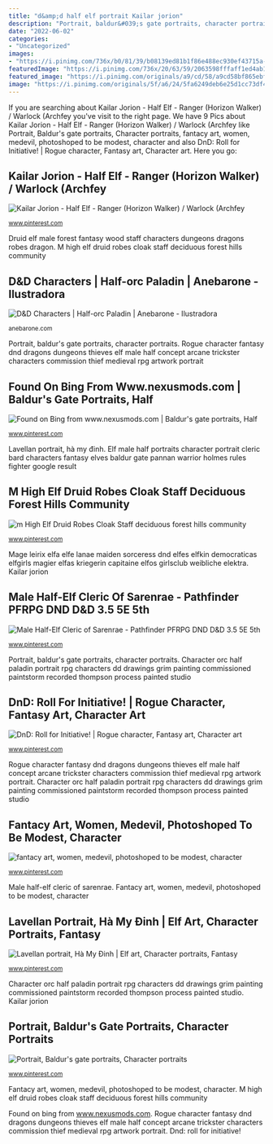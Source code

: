 ```yaml
---
title: "d&amp;d half elf portrait Kailar jorion"
description: "Portrait, baldur&#039;s gate portraits, character portraits"
date: "2022-06-02"
categories:
- "Uncategorized"
images:
- "https://i.pinimg.com/736x/b0/81/39/b08139ed81b1f86e488ec930ef43715a--fantasy-karakterek-character-ideas.jpg"
featuredImage: "https://i.pinimg.com/736x/20/63/59/2063598fffaff1ed4ab15903132fbbd8--character-portraits-character-ideas.jpg"
featured_image: "https://i.pinimg.com/originals/a9/cd/58/a9cd58bf865ebf695612104610914be8.jpg"
image: "https://i.pinimg.com/originals/5f/a6/24/5fa6249deb6e25d1cc73df454797d90b.png"
---
```


If you are searching about Kailar Jorion - Half Elf - Ranger (Horizon Walker) / Warlock (Archfey you've visit to the right page. We have 9 Pics about Kailar Jorion - Half Elf - Ranger (Horizon Walker) / Warlock (Archfey like Portrait, Baldur&#039;s gate portraits, Character portraits, fantacy art, women, medevil, photoshoped to be modest, character and also DnD: Roll for Initiative! | Rogue character, Fantasy art, Character art. Here you go:

## Kailar Jorion - Half Elf - Ranger (Horizon Walker) / Warlock (Archfey

![Kailar Jorion - Half Elf - Ranger (Horizon Walker) / Warlock (Archfey](https://i.pinimg.com/originals/37/1b/62/371b62ca6ab8ed72f9c160cb628685f6.jpg "Male half-elf cleric of sarenrae")

<small>www.pinterest.com</small>

Druid elf male forest fantasy wood staff characters dungeons dragons robes dragon. M high elf druid robes cloak staff deciduous forest hills community

## D&amp;D Characters | Half-orc Paladin | Anebarone - Ilustradora

![D&amp;D Characters | Half-orc Paladin | Anebarone - Ilustradora](https://anebarone.com/wp-content/uploads/2018/04/Anebarone-Grim.jpg "Rogue character fantasy dnd dragons dungeons thieves elf male half concept arcane trickster characters commission thief medieval rpg artwork portrait")

<small>anebarone.com</small>

Portrait, baldur&#039;s gate portraits, character portraits. Rogue character fantasy dnd dragons dungeons thieves elf male half concept arcane trickster characters commission thief medieval rpg artwork portrait

## Found On Bing From Www.nexusmods.com | Baldur&#039;s Gate Portraits, Half

![Found on Bing from www.nexusmods.com | Baldur&#039;s gate portraits, Half](https://i.pinimg.com/originals/5f/a6/24/5fa6249deb6e25d1cc73df454797d90b.png "Drow female elf ranger half dark portraits fantasy character characters bing rpg binged baldur gate")

<small>www.pinterest.com</small>

Lavellan portrait, hà my đinh. Elf male half portraits character portrait cleric bard characters fantasy elves baldur gate pannan warrior holmes rules fighter google result

## M High Elf Druid Robes Cloak Staff Deciduous Forest Hills Community

![m High Elf Druid Robes Cloak Staff deciduous forest hills community](https://i.pinimg.com/736x/22/01/0c/22010cd20802f3baff6db2dc4ac09762.jpg "Kailar jorion")

<small>www.pinterest.com</small>

Mage leirix elfa elfe lanae maiden sorceress dnd elfes elfkin democraticas elfgirls magier elfas kriegerin capitaine elfos girlsclub weibliche elektra. Kailar jorion

## Male Half-Elf Cleric Of Sarenrae - Pathfinder PFRPG DND D&amp;D 3.5 5E 5th

![Male Half-Elf Cleric of Sarenrae - Pathfinder PFRPG DND D&amp;D 3.5 5E 5th](https://i.pinimg.com/736x/44/fd/05/44fd05d88bd23fcf7b222ccc8681872f.jpg "Portrait, baldur&#039;s gate portraits, character portraits")

<small>www.pinterest.com</small>

Portrait, baldur&#039;s gate portraits, character portraits. Character orc half paladin portrait rpg characters dd drawings grim painting commissioned paintstorm recorded thompson process painted studio

## DnD: Roll For Initiative! | Rogue Character, Fantasy Art, Character Art

![DnD: Roll for Initiative! | Rogue character, Fantasy art, Character art](https://i.pinimg.com/736x/b0/81/39/b08139ed81b1f86e488ec930ef43715a--fantasy-karakterek-character-ideas.jpg "Fantasy elf paladin half male warlock ranger archfey characters dark horizon walker dungeons dragons dnd holy armor concept light shield")

<small>www.pinterest.com</small>

Rogue character fantasy dnd dragons dungeons thieves elf male half concept arcane trickster characters commission thief medieval rpg artwork portrait. Character orc half paladin portrait rpg characters dd drawings grim painting commissioned paintstorm recorded thompson process painted studio

## Fantacy Art, Women, Medevil, Photoshoped To Be Modest, Character

![fantacy art, women, medevil, photoshoped to be modest, character](https://i.pinimg.com/736x/87/3b/ed/873bed179b169bd314d5bc0cf4b93a45.jpg "Rogue character fantasy dnd dragons dungeons thieves elf male half concept arcane trickster characters commission thief medieval rpg artwork portrait")

<small>www.pinterest.com</small>

Male half-elf cleric of sarenrae. Fantacy art, women, medevil, photoshoped to be modest, character

## Lavellan Portrait, Hà My Đinh | Elf Art, Character Portraits, Fantasy

![Lavellan portrait, Hà My Đinh | Elf art, Character portraits, Fantasy](https://i.pinimg.com/originals/a9/cd/58/a9cd58bf865ebf695612104610914be8.jpg "Portrait, baldur&#039;s gate portraits, character portraits")

<small>www.pinterest.com</small>

Character orc half paladin portrait rpg characters dd drawings grim painting commissioned paintstorm recorded thompson process painted studio. Kailar jorion

## Portrait, Baldur&#039;s Gate Portraits, Character Portraits

![Portrait, Baldur&#039;s gate portraits, Character portraits](https://i.pinimg.com/736x/20/63/59/2063598fffaff1ed4ab15903132fbbd8--character-portraits-character-ideas.jpg "Found on bing from www.nexusmods.com")

<small>www.pinterest.com</small>

Fantacy art, women, medevil, photoshoped to be modest, character. M high elf druid robes cloak staff deciduous forest hills community

Found on bing from www.nexusmods.com. Rogue character fantasy dnd dragons dungeons thieves elf male half concept arcane trickster characters commission thief medieval rpg artwork portrait. Dnd: roll for initiative!
